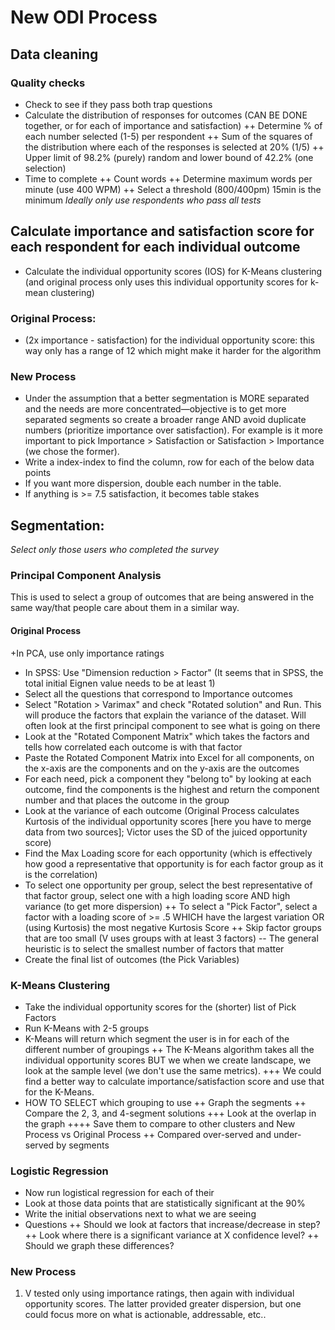 # New ODI Process
## Data cleaning

### Quality checks
+ Check to see if they pass both trap questions
+ Calculate the distribution of responses for outcomes (CAN BE DONE together, or for each of importance and satisfaction)
++ Determine % of each number selected (1-5) per respondent
++ Sum of the squares of the distribution where each of the responses is selected at 20% (1/5)
++ Upper limit of 98.2% (purely) random and lower bound of 42.2% (one selection)
+ Time to complete
++ Count words
++ Determine maximum words per minute (use 400 WPM)
++ Select a threshold (800/400pm) 15min is the minimum
*Ideally only use respondents who pass all tests*
## Calculate importance and satisfaction score for each respondent for each individual outcome
+ Calculate the individual opportunity scores (IOS) for K-Means clustering (and original process only uses this individual opportunity scores for k-mean clustering)
### Original Process:
+ (2x importance - satisfaction) for the individual opportunity score: this way only has a range of 12 which might make it harder for the algorithm 
### New Process
+ Under the assumption that a better segmentation is MORE separated and the needs are more concentrated—objective is to get more separated segments so create a broader range AND avoid duplicate numbers (prioritize importance over satisfaction). For example is it more important to pick Importance > Satisfaction or Satisfaction > Importance (we chose the former).
+ Write a index-index to find the column, row for each of the below data points
+ If you want more dispersion, double each number in the table.
+ If anything is >= 7.5 satisfaction, it becomes table stakes
## Segmentation:
*Select only those users who completed the survey*
### Principal Component Analysis
This is used to select a group of outcomes that are being answered in the same way/that people care about them in a similar way.
#### Original Process
 +In PCA, use only importance ratings
 + In SPSS: Use "Dimension reduction > Factor" (It seems that in SPSS, the total initial Eignen value needs to be at least 1)
+  Select all the questions that correspond to Importance outcomes
+ Select "Rotation > Varimax" and check "Rotated solution" and Run. This will produce the factors that explain the variance of the dataset. Will often look at the first principal component to see what is going on there
+ Look at the "Rotated Component Matrix" which takes the factors and tells how correlated each outcome is with that factor
+ Paste the Rotated Component Matrix into Excel for all components, on the x-axis are the components and on the y-axis are the outcomes
+ For each need, pick a component they "belong to" by looking at each outcome, find the components is the highest and return the component number and that places the outcome in the group
+ Look at the variance of each outcome (Original Process calculates Kurtosis of the individual opportunity scores [here you have to merge data from two sources]; Victor uses the SD of the juiced opportunity score)
+ Find the Max Loading score for each opportunity (which is effectively how good a representative that opportunity is for each factor group as it is the correlation)
+ To select one opportunity per group, select the best representative of that factor group, select one with a high loading score AND high variance (to get more dispersion)
++ To select a "Pick Factor", select a factor with a loading score of >= .5 WHICH have the largest variation OR (using Kurtosis) the most negative Kurtosis Score
++ Skip factor groups that are too small (V uses groups with at least 3 factors) -- The general heuristic is to select the smallest number of factors that matter
+ Create the final list of outcomes (the Pick Variables)
### K-Means Clustering
+ Take the individual opportunity scores for the (shorter) list of Pick Factors
+ Run K-Means with 2-5 groups
+ K-Means will return which segment the user is in for each of the different number of groupings
++ The K-Means algorithm takes all the individual opportunity scores BUT we when we create landscape, we look at the sample level (we don't use the same metrics).
+++ We could find a better way to calculate importance/satisfaction score and use that for the K-Means.
+ HOW TO SELECT which grouping to use
++ Graph the segments
++ Compare the 2, 3, and 4-segment solutions
+++ Look at the overlap in the graph
++++ Save them to compare to other clusters and New Process vs Original Process
++ Compared over-served and under-served by segments
### Logistic Regression
+ Now run logistical regression for each of their
+ Look at those data points that are statistically significant at the 90%
+ Write the initial observations next to what we are seeing
+ Questions
++ Should we look at factors that increase/decrease in step?
++ Look where there is a significant variance at X confidence level?
++ Should we graph these differences?
### New Process
1. V tested only using importance ratings, then again with individual opportunity scores. The latter provided greater dispersion, but one could focus more on what is actionable, addressable, etc..
